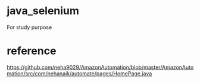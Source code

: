 # java_selenium

For study purpose
# reference
https://github.com/neha9029/AmazonAutomation/blob/master/AmazonAutomation/src/com/nehanaik/automate/pages/HomePage.java
